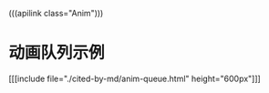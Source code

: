 (((apilink class="Anim")))

# 动画队列示例

[[[include file="./cited-by-md/anim-queue.html" height="600px"]]]